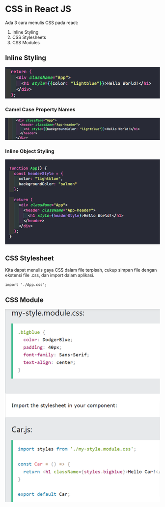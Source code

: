 # CSS in React JS

Ada 3 cara menulis CSS pada react:
1. Inline Styling
2. CSS Stylesheets
3. CSS Modules

## Inline Styling

![Inline-CSS](img/inline.png)

### Camel Case Property Names

![Camel-Case](img/camelCase.png)

### Inline Object Styling

![Object-Styling](img/objectStyling.png)

## CSS Stylesheet

Kita dapat menulis gaya CSS dalam file terpisah, cukup simpan file dengan ekstensi file .css, dan import dalam aplikasi.

```
import './App.css';
```

## CSS Module

![Module](img/module.png)